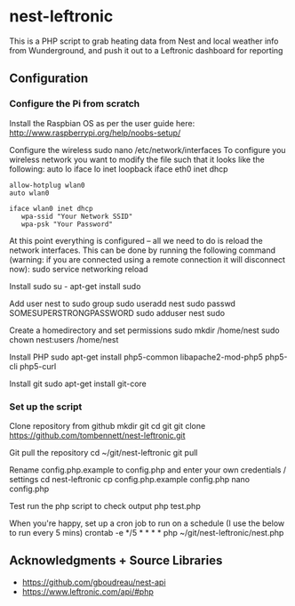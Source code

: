 # nest-leftronic

This is a PHP script to grab heating data from Nest and local weather info from Wunderground, and push it out to a Leftronic dashboard for reporting

## Configuration
### Configure the Pi from scratch
Install the Raspbian OS as per the user guide here: http://www.raspberrypi.org/help/noobs-setup/

Configure the wireless
	sudo nano /etc/network/interfaces
To configure you wireless network you want to modify the file such that it looks like the following:
	auto lo
	iface lo inet loopback
	iface eth0 inet dhcp

	allow-hotplug wlan0
	auto wlan0

	iface wlan0 inet dhcp
	   wpa-ssid "Your Network SSID"
	   wpa-psk "Your Password"
At this point everything is configured – all we need to do is reload the network interfaces. This can be done by running the following command (warning: if you are connected using a remote connection it will disconnect now):
	sudo service networking reload

Install sudo
	su -
	apt-get install sudo

Add user nest to sudo group
	sudo useradd nest
	sudo passwd SOMESUPERSTRONGPASSWORD
	sudo adduser nest sudo

Create a homedirectory and set permissions
	sudo mkdir /home/nest
	sudo chown nest:users /home/nest

Install PHP
	sudo apt-get install php5-common libapache2-mod-php5 php5-cli php5-curl

Install git
	sudo apt-get install git-core

### Set up the script
Clone repository from github
	mkdir git
	cd git
	git clone https://github.com/tombennett/nest-leftronic.git

Git pull the repository
	cd ~/git/nest-leftronic
	git pull

Rename config.php.example to config.php and enter your own credentials / settings
	cd nest-leftronic
	cp config.php.example config.php
	nano config.php

Test run the php script to check output
	php test.php

When you're happy, set up a cron job to run on a schedule (I use the below to run every 5 mins)
	crontab -e
	*/5 * * * * php ~/git/nest-leftronic/nest.php

## Acknowledgments + Source Libraries
* https://github.com/gboudreau/nest-api
* https://www.leftronic.com/api/#php